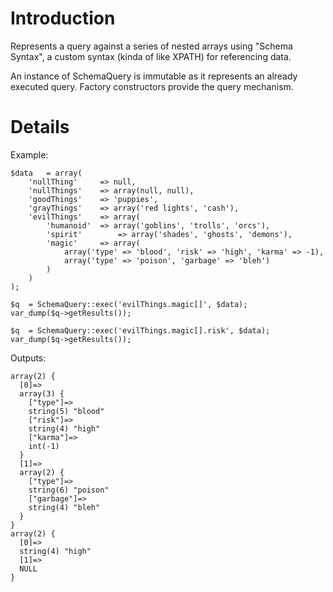 # Introduction #

Represents a query against a series of nested arrays using "Schema Syntax", a custom syntax (kinda of like XPATH) for referencing data.

An instance of SchemaQuery is immutable as it represents an already executed query.  Factory constructors provide the query mechanism.


# Details #

Example:

```
$data 	= array(
	'nullThing'		=> null,
	'nullThings'	=> array(null, null),
	'goodThings'	=> 'puppies',
	'grayThings'	=> array('red lights', 'cash'),
	'evilThings'	=> array(
		'humanoid'	=> array('goblins', 'trolls', 'orcs'),
		'spirit'		=> array('shades', 'ghosts', 'demons'),
		'magic'		=> array(
			array('type' => 'blood', 'risk' => 'high', 'karma' => -1),
			array('type' => 'poison', 'garbage' => 'bleh')
		)
	)
);

$q	= SchemaQuery::exec('evilThings.magic[]', $data);
var_dump($q->getResults());

$q	= SchemaQuery::exec('evilThings.magic[].risk', $data);
var_dump($q->getResults());
```

Outputs:

```
array(2) {
  [0]=>
  array(3) {
    ["type"]=>
    string(5) "blood"
    ["risk"]=>
    string(4) "high"
    ["karma"]=>
    int(-1)
  }
  [1]=>
  array(2) {
    ["type"]=>
    string(6) "poison"
    ["garbage"]=>
    string(4) "bleh"
  }
}
array(2) {
  [0]=>
  string(4) "high"
  [1]=>
  NULL
}
```
